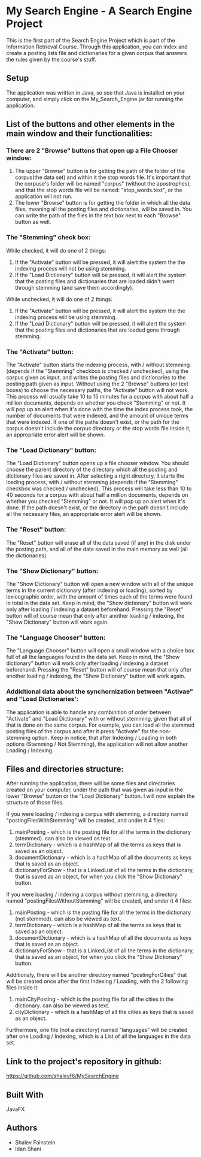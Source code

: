 # My Search Engine - A Search Engine Project
This is the first part of the Search Engine Project which is part of the Information Retrieval Course.
Through this application, you can index and create a posting lists file and dictionaries for a given corpus
that answers the rules given by the course's stuff.

## Setup
The application was written in Java, so see that Java is installed on your computer, and
simply click on the My_Search_Engine.jar for running the application.

## List of the buttons and other elements in the main window and their functionalities:
### There are 2 "Browse" buttons that open up a File Chooser window:
1. The upper "Browse" button is for getting the path of the folder of the corpus(the
   data set) and within it the stop words file. It's important that the corpuse's
   folder will be named "corpus" (without the apostrophes), and that the stop words
   file will be named: "stop_words.text", or the application will not run.
2. The lower "Browse" button is for getting the folder in which all the data files,
   meaning all the posting files and dictionaries, will be saved in.
You can write the path of the files in the text box next to each "Browse" button as well.
### The "Stemming" check box:
While checked, it will do one of 2 things:
1. If the "Activate" button will be pressed, it will alert the system the the indexing
   process will not be using stemming.
2. If the "Load Dictionary" button will be pressed, it will alert the system that the
   posting files and dictionaries that are loaded didn't went through stemming (and save
   them accordingly).
   
While unchecked, it will do one of 2 things:
1. If the "Activate" button will be pressed, it will alert the system the the indexing
   process will be using stemming.
2. If the "Load Dictionary" button will be pressed, it will alert the system that the
   posting files and dictionaries that are loaded gone through stemming.
### The "Activate" button:
The "Activate" button starts the indexing process, with / without stemming (depends if
the "Stemming" checkbox is checked / unchecked), using the corpus given as input, and
writes the posting files and dictionaries to the posting path given as input.
Without using the 2 "Browse" buttons (or text boxes) to choose the necessary paths, the
"Activate" button will not work.
This process will usually take 10 to 15 minutes for a corpus with about half a million
documents, depends on whether you check "Stemming" or not. It will pop up an alert when
it's done with the time the index process took, the number of documents that were indexed,
and the amount of unique terms that were indexed.
If one of the paths doesn't exist, or the path for the corpus doesn't include the corpus
directory or the stop words file inside it, an appropriate error alert will be shown.
### The "Load Dictionary" button:
The "Load Dictionary" button opens up a file chooser window. You should choose the parent
directory of the directory which all the posting and dictionary files are saved in. After 
selecting a right directory, it starts the loading process, with / without stemming (depends
if the "Stemming" checkbox was checked / unchecked).
This process will take less than 10 to 40 seconds for a corpus with about half a million
documents, depends on whether you checked "Stemming" or not. It will pop up an alert when
it's done.
If the path doesn't exist, or the directory in the path doesn't include all the necessary
files, an appropriate error alert will be shown.
### The "Reset" button:
The "Reset" button will erase all of the data saved (if any) in the disk under the posting
path, and all of the data saved in the main memory as well (all the dictionaries).
### The "Show Dictionary" button:
The "Show Dictionary" button will open a new window with all of the unique terms in the
current dictionary (after indexing or loading), sorted by lexicographic order, with the
amount of times each of the terms were found in total in the data set.
Keep in mind, the "Show dictionary" button will work only after loading / indexing a
dataset beforehand. Pressing the "Reset" button will of course mean that only after 
another loading / indexing, the "Show Dictionary" button will work again.
### The "Language Chooser" button:
The "Language Chooser" button will open a small window with a choice box full of all the
languages found in the data set.
Keep in mind, the "Show dictionary" button will work only after loading / indexing a
dataset beforehand. Pressing the "Reset" button will of course mean that only after 
another loading / indexing, the "Show Dictionary" button will work again.
### Addidtional data about the synchornization between "Activae" and "Load Dictionaries':
The application is able to handle any combinition of order between "Activate" and "Load
Dictionary" with or without stemming, given that all of that is done on the same corpus.
For example, you can load all the stemmed posting files of the corpus and after it press
"Activate" for the non-stemming option.
Keep in notice, that after Indexing / Loading in both options (Stemming / Not Stemming),
the application will not allow another Loading / Indexing.

## Files and directories structure:
After running the application, there will be some files and directories created on your
computer, under the path that was given as input in the lower "Browse" button or the
"Load Dictionary" button. I will now explain the structure of those files.

If you were loading / indexing a corpus with stemming, a directory named "postingFilesWithStemming"
will be created, and under it 4 files:
1. mainPosting - which is the posting file for all the terms in the dictionary (stemmed). can also be
				 viewed as text.
2. termDictionary - which is a hashMap of all the terms as keys that is saved as an object.
3. documentDictionary - which is a hashMap of all the documents as keys that is saved as an object.
4. dictionaryForShow - that is a LinkedList<String> of all the terms in the dictionary, that is saved
					   as an object, for when you click the "Show Dictionary" button.

If you were loading / indexing a corpus without stemming, a directory named "postingFilesWithoutStemming"
will be created, and under it 4 files:
1. mainPosting - which is the posting file for all the terms in the dictionary (not stemmed). can also
be viewed as text.
2. termDictionary - which is a hashMap of all the terms as keys that is saved as an object.
3. documentDictionary - which is a hashMap of all the documents as keys that is saved as an object.
4. dictionaryForShow - that is a LinkedList<String> of all the terms in the dictionary, that is saved
					   as an object, for when you click the "Show Dictionary" button.
					   
Additionaly, there will be another directory named "postingForCities" that will be created once after
the first Indexing / Loading, with the 2 following files inside it:
1. mainCityPosting - which is the posting file for all the cities in the dictionary. can also be
					 viewed as text.
2. cityDictionary - which is a hashMap of all the cities as keys that is saved as an object.

Furthermore, one file (not a directory) named "languages" will be created after one Loading / Indexing,
which is a List<String> of all the languages in the data set.


## Link to the project's repository in github:
https://github.com/shalevf6/MySearchEngine

## Built With
JavaFX

## Authors
- Shalev Fainstein
- Idan Shani
